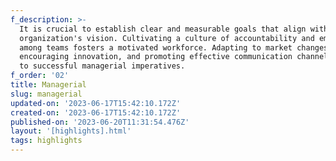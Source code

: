 ```yaml
---
f_description: >-
  It is crucial to establish clear and measurable goals that align with an
  organization's vision. Cultivating a culture of accountability and empowerment
  among teams fosters a motivated workforce. Adapting to market changes,
  encouraging innovation, and promoting effective communication channels are key
  to successful managerial imperatives.
f_order: '02'
title: Managerial
slug: managerial
updated-on: '2023-06-17T15:42:10.172Z'
created-on: '2023-06-17T15:42:10.172Z'
published-on: '2023-06-20T11:31:54.476Z'
layout: '[highlights].html'
tags: highlights
---
```



